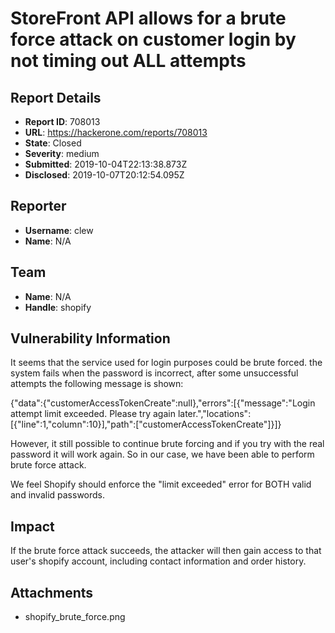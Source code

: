 # StoreFront API allows for a brute force attack on customer login by not timing out ALL attempts

## Report Details
- **Report ID**: 708013
- **URL**: https://hackerone.com/reports/708013
- **State**: Closed
- **Severity**: medium
- **Submitted**: 2019-10-04T22:13:38.873Z
- **Disclosed**: 2019-10-07T20:12:54.095Z

## Reporter
- **Username**: clew
- **Name**: N/A

## Team
- **Name**: N/A
- **Handle**: shopify

## Vulnerability Information
It seems that the service used for login purposes could be brute forced. the system fails when the password is incorrect, after some unsuccessful attempts the following message is shown:

 
{"data":{"customerAccessTokenCreate":null},"errors":[{"message":"Login attempt limit exceeded. Please try again later.","locations":[{"line":1,"column":10}],"path":["customerAccessTokenCreate"]}]}

 
However, it still possible to continue brute forcing and if you try with the real password it will work again. So in our case, we have been able to perform brute force attack.  

We feel Shopify should enforce the "limit exceeded" error for BOTH valid and invalid passwords.

## Impact

If the brute force attack succeeds, the attacker will then gain access to that user's shopify account, including contact information and order history.

## Attachments
- shopify_brute_force.png
